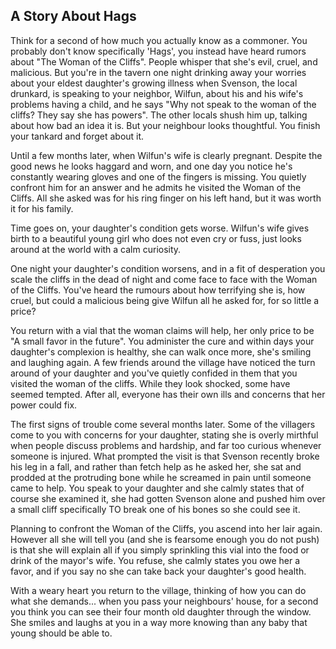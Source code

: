
## A Story About Hags


Think for a second of how much you actually know as a commoner. You probably don't know specifically 'Hags', you instead have heard rumors about "The Woman of the Cliffs". People whisper that she's evil, cruel, and malicious. But you're in the tavern one night drinking away your worries about your eldest daughter's growing illness when Svenson, the local drunkard, is speaking to your neighbor, Wilfun, about his and his wife's problems having a child, and he says "Why not speak to the woman of the cliffs? They say she has powers". The other locals shush him up, talking about how bad an idea it is. But your neighbour looks thoughtful. You finish your tankard and forget about it.

Until a few months later, when Wilfun's wife is clearly pregnant. Despite the good news he looks haggard and worn, and one day you notice he's constantly wearing gloves and one of the fingers is missing. You quietly confront him for an answer and he admits he visited the Woman of the Cliffs. All she asked was for his ring finger on his left hand, but it was worth it for his family.

Time goes on, your daughter's condition gets worse. Wilfun's wife gives birth to a beautiful young girl who does not even cry or fuss, just looks around at the world with a calm curiosity.

One night your daughter's condition worsens, and in a fit of desperation you scale the cliffs in the dead of night and come face to face with the Woman of the Cliffs. You've heard the rumours about how terrifying she is, how cruel, but could a malicious being give Wilfun all he asked for, for so little a price?

You return with a vial that the woman claims will help, her only price to be "A small favor in the future". You administer the cure and within days your daughter's complexion is healthy, she can walk once more, she's smiling and laughing again. A few friends around the village have noticed the turn around of your daughter and you've quietly confided in them that you visited the woman of the cliffs. While they look shocked, some have seemed tempted. After all, everyone has their own ills and concerns that her power could fix.

The first signs of trouble come several months later. Some of the villagers come to you with concerns for your daughter, stating she is overly mirthful when people discuss problems and hardship, and far too curious whenever someone is injured. What prompted the visit is that Svenson recently broke his leg in a fall, and rather than fetch help as he asked her, she sat and prodded at the protruding bone while he screamed in pain until someone came to help. You speak to your daughter and she calmly states that of course she examined it, she had gotten Svenson alone and pushed him over a small cliff specifically TO break one of his bones so she could see it.

Planning to confront the Woman of the Cliffs, you ascend into her lair again. However all she will tell you (and she is fearsome enough you do not push) is that she will explain all if you simply sprinkling this vial into the food or drink of the mayor's wife. You refuse, she calmly states you owe her a favor, and if you say no she can take back your daughter's good health.

With a weary heart you return to the village, thinking of how you can do what she demands... when you pass your neighbours' house, for a second you think you can see their four month old daughter through the window. She smiles and laughs at you in a way more knowing than any baby that young should be able to.
